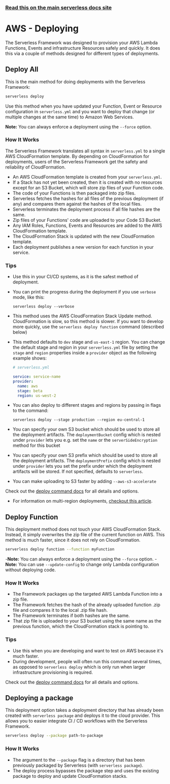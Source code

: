 <!--
title: Serverless Framework - AWS Lambda Guide - Deploying
menuText: Deploying
menuOrder: 9
description: How to deploy your AWS Lambda functions and their required infrastructure
layout: Doc
-->

<!-- DOCS-SITE-LINK:START automatically generated  -->
### [Read this on the main serverless docs site](https://www.serverless.com/framework/docs/providers/aws/guide/deploying)
<!-- DOCS-SITE-LINK:END -->

# AWS - Deploying

The Serverless Framework was designed to provision your AWS Lambda Functions, Events and infrastructure Resources safely and quickly.  It does this via a couple of methods designed for different types of deployments.

## Deploy All

This is the main method for doing deployments with the Serverless Framework:

```bash
serverless deploy
```

Use this method when you have updated your Function, Event or Resource configuration in `serverless.yml` and you want to deploy that change (or multiple changes at the same time) to Amazon Web Services.

**Note:** You can always enforce a deployment using the `--force` option.

### How It Works

The Serverless Framework translates all syntax in `serverless.yml` to a single AWS CloudFormation template.  By depending on CloudFormation for deployments, users of the Serverless Framework get the safety and reliability of CloudFormation.

* An AWS CloudFormation template is created from your `serverless.yml`.
* If a Stack has not yet been created, then it is created with no resources except for an S3 Bucket, which will store zip files of your Function code.
* The code of your Functions is then packaged into zip files.
* Serverless fetches the hashes for all files of the previous deployment (if any) and compares them against the hashes of the local files.
* Serverless terminates the deployment process if all file hashes are the same.
* Zip files of your Functions' code are uploaded to your Code S3 Bucket.
* Any IAM Roles, Functions, Events and Resources are added to the AWS CloudFormation template.
* The CloudFormation Stack is updated with the new CloudFormation template.
* Each deployment publishes a new version for each function in your service.

### Tips

* Use this in your CI/CD systems, as it is the safest method of deployment.
* You can print the progress during the deployment if you use `verbose` mode, like this:
  ```
  serverless deploy --verbose
  ```
* This method uses the AWS CloudFormation Stack Update method.  CloudFormation is slow, so this method is slower.  If you want to develop more quickly, use the `serverless deploy function` command (described below)

* This method defaults to `dev` stage and `us-east-1` region.  You can change the default stage and region in your `serverless.yml` file by setting the `stage` and `region` properties inside a `provider` object as the following example shows:
  ```yml
  # serverless.yml

  service: service-name
  provider:
    name: aws
    stage: beta
    region: us-west-2
  ```

* You can also deploy to different stages and regions by passing in flags to the command:
  ```
  serverless deploy --stage production --region eu-central-1
  ```

* You can specify your own S3 bucket which should be used to store all the deployment artifacts.
  The `deploymentBucket` config which is nested under `provider` lets you e.g. set the `name` or the `serverSideEncryption` method for this bucket

* You can specify your own S3 prefix which should be used to store all the deployment artifacts.
  The `deploymentPrefix` config which is nested under `provider` lets you set the prefix under which the deployment artifacts will be stored. If not specified, defaults to `serverless`.

* You can make uploading to S3 faster by adding `--aws-s3-accelerate`

Check out the [deploy command docs](../cli-reference/deploy.md) for all details and options.


* For information on multi-region deployments, [checkout this article](https://serverless.com/blog/build-multiregion-multimaster-application-dynamodb-global-tables).

## Deploy Function

This deployment method does not touch your AWS CloudFormation Stack.  Instead, it simply overwrites the zip file of the current function on AWS.  This method is much faster, since it does not rely on CloudFormation.

```bash
serverless deploy function --function myFunction
```

-**Note:** You can always enforce a deployment using the `--force` option.
-**Note:** You can use `--update-config` to change only Lambda configuration without deploying code.

### How It Works

* The Framework packages up the targeted AWS Lambda Function into a zip file.
* The Framework fetches the hash of the already uploaded function .zip file and compares it to the local .zip file hash.
* The Framework terminates if both hashes are the same.
* That zip file is uploaded to your S3 bucket using the same name as the previous function, which the CloudFormation stack is pointing to.

### Tips

* Use this when you are developing and want to test on AWS because it's much faster.
* During development, people will often run this command several times, as opposed to `serverless deploy` which is only run when larger infrastructure provisioning is required.

Check out the [deploy command docs](../cli-reference/deploy.md) for all details and options.

## Deploying a package

This deployment option takes a deployment directory that has already been created with `serverless package` and deploys it to the cloud provider. This allows you to easier integrate CI / CD workflows with the Serverless Framework.

```bash
serverless deploy --package path-to-package
```

### How It Works

- The argument to the `--package` flag is a directory that has been previously packaged by Serverless (with `serverless package`).
- The deploy process bypasses the package step and uses the existing package to deploy and update CloudFormation stacks.


